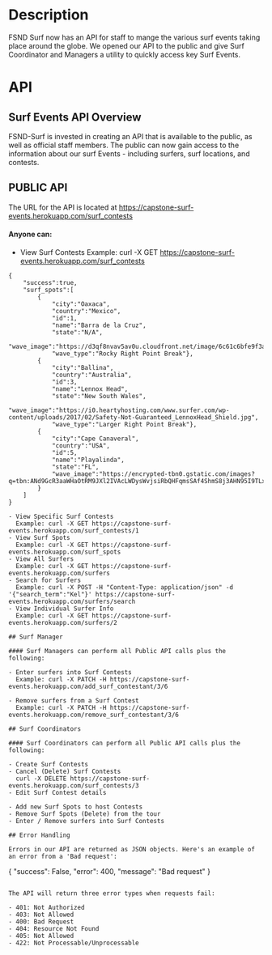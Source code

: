 # Description

FSND Surf now has an API for staff to mange the various surf events taking place around the globe.
We opened our API to the public and give Surf Coordinator and Managers a utility to quickly access
key Surf Events.

# API

## Surf Events API Overview

FSND-Surf is invested in creating an API that is available to the public, as well as official staff members. The public can now gain access to the information about our surf Events - including surfers, surf locations, and contests.

## PUBLIC API

The URL for the API is located at https://capstone-surf-events.herokuapp.com/surf_contests

#### Anyone can:

- View Surf Contests
  Example: curl -X GET https://capstone-surf-events.herokuapp.com/surf_contests

```
{
    "success":true,
    "surf_spots":[
        {
            "city":"Oaxaca",
            "country":"Mexico",
            "id":1,
            "name":"Barra de la Cruz",
            "state":"N/A",
            "wave_image":"https://d3qf8nvav5av0u.cloudfront.net/image/6c61c6bfe9f3aa5ef089dae6d336cd04.jpg",
            "wave_type":"Rocky Right Point Break"},
        {
            "city":"Ballina",
            "country":"Australia",
            "id":3,
            "name":"Lennox Head",
            "state":"New South Wales",
            "wave_image":"https://i0.heartyhosting.com/www.surfer.com/wp-content/uploads/2017/02/Safety-Not-Guaranteed_LennoxHead_Shield.jpg",
            "wave_type":"Larger Right Point Break"},
        {
            "city":"Cape Canaveral",
            "country":"USA",
            "id":5,
            "name":"Playalinda",
            "state":"FL",
            "wave_image":"https://encrypted-tbn0.gstatic.com/images?q=tbn:ANd9GcR3aaWHaOtRM9JXl2IVAcLWDysWvjsiRbQHFqmsSAf4ShmS8j3AHN95I9TLxsPWVApAkSk&usqp=CAU","wave_type":"Beachbreak"
        }
    ]
}

- View Specific Surf Contests
  Example: curl -X GET https://capstone-surf-events.herokuapp.com/surf_contests/1
- View Surf Spots
  Example: curl -X GET https://capstone-surf-events.herokuapp.com/surf_spots
- View All Surfers
  Example: curl -X GET https://capstone-surf-events.herokuapp.com/surfers
- Search for Surfers
  Example: curl -X POST -H "Content-Type: application/json" -d '{"search_term":"Kel"}' https://capstone-surf-events.herokuapp.com/surfers/search
- View Individual Surfer Info
  Example: curl -X GET https://capstone-surf-events.herokuapp.com/surfers/2

## Surf Manager

#### Surf Managers can perform all Public API calls plus the following:

- Enter surfers into Surf Contests
  Example: curl -X PATCH -H https://capstone-surf-events.herokuapp.com/add_surf_contestant/3/6

- Remove surfers from a Surf Contest
  Example: curl -X PATCH -H https://capstone-surf-events.herokuapp.com/remove_surf_contestant/3/6

## Surf Coordinators

#### Surf Coordinators can perform all Public API calls plus the following:

- Create Surf Contests
- Cancel (Delete) Surf Contests
  curl -X DELETE https://capstone-surf-events.herokuapp.com/surf_contests/3
- Edit Surf Contest details

- Add new Surf Spots to host Contests
- Remove Surf Spots (Delete) from the tour
- Enter / Remove surfers into Surf Contests

## Error Handling

Errors in our API are returned as JSON objects. Here's an example of an error from a 'Bad request':

```

{
"success": False,
"error": 400,
"message": "Bad request"
}

```

The API will return three error types when requests fail:

- 401: Not Authorized
- 403: Not Allowed
- 400: Bad Request
- 404: Resource Not Found
- 405: Not Allowed
- 422: Not Processable/Unprocessable
```
